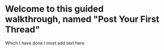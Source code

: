 # Welcome to this guided walkthrough, named "Post Your First Thread"
Which I have done
I must add text here
